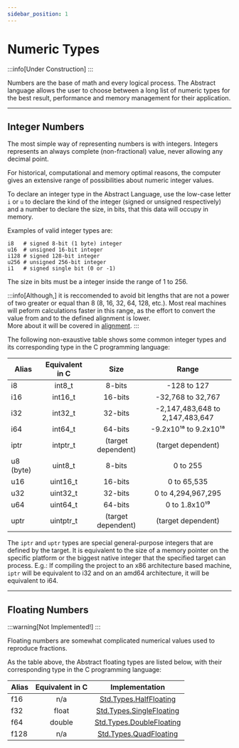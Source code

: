 ```yaml
---
sidebar_position: 1
---
```


# Numeric Types
:::info[Under Construction]
:::

Numbers are the base of math and every logical process.
The Abstract language allows the user to choose between a long list
of numeric types for the best result, performance and memory management
for their application.

---
## Integer Numbers

The most simple way of representing numbers is with integers. Integers
represents an always complete (non-fractional) value, never allowing
any decimal point.

For historical, computational and memory optimal reasons, the computer gives
an extensive range of possibilities about numeric integer values.

To declare an integer type in the Abstract Language, use the low-case
letter `i` or `u` to declare the kind of the integer (signed or unsigned
respectively) and a number to declare the size, in bits, that this data
will occupy in memory.

Examples of valid integer types are:
```abs
i8   # signed 8-bit (1 byte) integer
u16  # unsigned 16-bit integer
i128 # signed 128-bit integer
u256 # unsigned 256-bit integer
i1   # signed single bit (0 or -1)
```

The size in bits must be a integer inside the range of 1 to 256.

:::info[Although,]
it is reccomended to avoid bit lengths that are not a power
of two greater or equal than 8 (8, 16, 32, 64, 128, etc.).
Most real machines will peform calculations faster in this range, as
the effort to convert the value from and to the defined alignment is
lower. \
More about it will be covered in  [alignment](../memory/alignment).
:::

The following non-exaustive table shows some common integer types and
its corresponding type in the C programming language:

| Alias     | Equivalent in C | Size                | Range                           |
|-----------|:---------------:|:-------------------:|:-------------------------------:|
| i8        | int8_t          | 8-bits              | -128 to 127                     |
| i16       | int16_t         | 16-bits             | -32,768 to 32,767               |
| i32       | int32_t         | 32-bits             | -2,147,483,648 to 2,147,483,647 |
| i64       | int64_t         | 64-bits             | -9.2x10¹⁸ to 9.2x10¹⁸           |
| iptr      | intptr_t        | (target dependent)  | (target dependent)              |
| u8 (byte) | uint8_t         | 8-bits              | 0 to 255                        |
| u16       | uint16_t        | 16-bits             | 0 to 65,535                     |
| u32       | uint32_t        | 32-bits             | 0 to 4,294,967,295              |
| u64       | uint64_t        | 64-bits             | 0 to 1.8x10¹⁹                   |
| uptr      | uintptr_t       | (target dependent)  | (target dependent)              |

The `iptr` and `uptr` types are special general-purpose integers that are defined
by the target. It is equivalent to the size of a memory pointer on the specific
platform or the biggest native integer that the specified target can process.
E.g.:
If compiling the project to an x86 architecture based machine, `iptr` will be equivalent
to i32 and on an amd64 architecture, it will be equivalent to i64.

---
## Floating Numbers
:::warning[Not Implemented!]
:::

Floating numbers are somewhat complicated numerical values used to reproduce fractions.

As the table above, the Abstract floating types are listed below, with their
corresponding type in the C programming language:

| Alias   | Equivalent in C | Implementation                   |
|---------|:---------------:|:--------------------------------:|
| f16     | n/a             | [Std.Types.HalfFloating](#)      |
| f32     | float           | [Std.Types.SingleFloating](#)    |
| f64     | double          | [Std.Types.DoubleFloating](#)    |
| f128    | n/a             | [Std.Types.QuadFloating](#)      |
